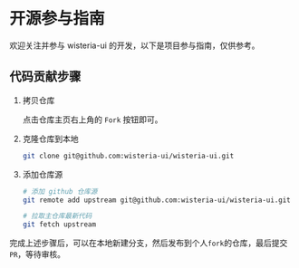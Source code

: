 # 开源参与指南

欢迎关注并参与 wisteria-ui 的开发，以下是项目参与指南，仅供参考。

## 代码贡献步骤

1. 拷贝仓库

   点击仓库主页右上角的 `Fork` 按钮即可。

2. 克隆仓库到本地

   ```bash
   git clone git@github.com:wisteria-ui/wisteria-ui.git
   ```

3. 添加仓库源

   ```bash
   # 添加 github 仓库源
   git remote add upstream git@github.com:wisteria-ui/wisteria-ui.git

   # 拉取主仓库最新代码
   git fetch upstream
   ```

完成上述步骤后，可以在本地新建分支，然后发布到个人`fork`的仓库，最后提交 `PR`，等待审核。

